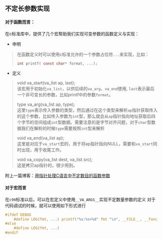 ## 不定长参数实现

#### 对于函数而言：
在c标准库中，提供了几个宏帮助我们实现可变参数的函数定义与实现：
- 申明
> 在函数定义时可以使用c标准允许的一个参数占位符`...`来实现，比如：
> ```c
> int printf( const char* format, ...);
> ```

- 定义
> void va_start(va_list ap, last);  
> 该宏用于初始化`va_list`，以供后续的`va_arg`、`va_end`使用, `last`表示最后一个非可变长的参数，比如printf中的参数`format`。
> 
> type va_arg(va_list ap, type);  
> 这里`type`表示传入参数的类型，然后通过在这个类型来解析`ap`指针获取传入的这个参数，比如传入参数为`int`型，那么就会从`ap`指针指向地址获取后四个字节的空间组成`int`型数据。需要注意的是字节对齐问题，对于`char`型数据我们在解析的时候`type`需要按照`int`型来解析
>  
> void va_end(va_list ap);  
> 这里是对应于`va_start`宏的，用于将ap指针指向NULL，需要和`va_start`同时出现，用于收尾工作。
> 
> void va_copy(va_list dest, va_list src);  
> 这是拷贝ap指针的，很少用到。
>  
附上一篇博客：[用指针处理C语言中不定数目的函数参数](https://blog.csdn.net/cybra_shaoxing/article/details/15506?utm_medium=distribute.pc_relevant.none-task-blog-BlogCommendFromMachineLearnPai2-1.nonecase&depth_1-utm_source=distribute.pc_relevant.none-task-blog-BlogCommendFromMachineLearnPai2-1.nonecase)

#### 对于宏而言
在`c99`标准以后，可以在宏定义中使用`__VA_ARGS__`实现不定数量参数的定义
对于代码调试的时候，就可以使用如下形式进行
```c
#ifdef DEBUG
    #define LOG(fmt, ...) printf("%s:%s+%d" fmt "\n", __FILE__, __func__, __LINE__, ##__VA_ARGS__);
#else
    #define LOG(fmt, ...)
#endif
```